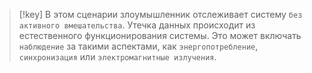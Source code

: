 
> [!key] 
> В этом сценарии злоумышленник отслеживает систему `без активного вмешательства`. Утечка данных происходит из естественного функционирования системы. Это может включать `наблюдение` за такими аспектами, как `энергопотребление`, `синхронизация` или `электромагнитные излучения`.
